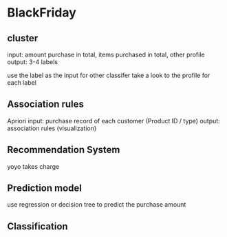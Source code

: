 # BlackFriday
## cluster 
input: amount purchase in total, items purchased in total, other profile
output: 3-4 labels

use the label as the input for other classifer
take a look to the profile for each label

## Association rules
Apriori 
input: purchase record of each customer (Product ID / type)
output: association rules (visualization)

## Recommendation System 
yoyo takes charge

## Prediction model 
use regression or decision tree to predict the purchase amount 

## Classification

